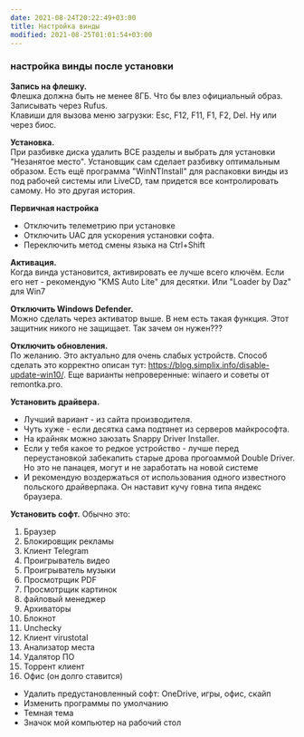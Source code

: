 ```yaml
---
date: 2021-08-24T20:22:49+03:00
title: Настройка винды
modified: 2021-08-25T01:01:54+03:00
---
```


### настройка винды после установки


**Запись на флешку.**  
Флешка должна быть не менее 8ГБ. Что бы влез официальный образ.  
Записывать через Rufus.  
Клавиши для вызова меню загрузки: Esc, F12, F11, F1, F2, Del. Ну или через биос.

**Установка.**  
При разбивке диска удалить ВСЕ разделы и выбрать для установки "Незанятое место". Установщик сам сделает разбивку оптимальным образом. Есть ещё программа "WinNTInstall" для распаковки винды из под рабочей системы или LiveCD, там придется все контролировать самому. Но это другая история.

**Первичная настройка**  
- Отключить телеметрию при установке
- Отключить UAC для ускорения установки софта.
- Переключить метод смены языка на Ctrl+Shift

**Активация.**  
Когда винда установится, активировать ее лучше всего ключём. Если его нет - рекомендую "KMS Auto Lite" для десятки. Или "Loader by Daz" для Win7

**Отключить Windows Defender.**  
Можно сделать через активатор выше. В нем есть такая функция. Этот защитник никого не защищает. Так зачем он нужен???

**Отключить обновления.**  
По желанию. Это актуально для очень слабых устройств. Способ сделать это корректно описан тут: <https://blog.simplix.info/disable-update-win10/>. Еще варианты непроверенные: winaero и советы от remontka.pro.

**Установить драйвера.**  
- Лучший вариант - из сайта производителя.
- Чуть хуже - если десятка сама подтянет из серверов майкрософта.
- На крайняк можно заюзать Snappy Driver Installer. 
- Если у тебя какое то редкое устройство - лучше перед переустановкой забекапить старые дрова прогоаммой Double Driver. Но это не панацея, могут и не заработать на новой системе
- И рекомендую воздержаться от использования одного известного польского драйверпака. Он наставит кучу говна типа яндекс браузера.

**Установить софт.** Обычно это: 
1. Браузер
1. Блокировщик рекламы
1. Клиент Telegram
1. Проигрыватель видео 
1. Проигрыватель музыки
1. Просмотрщик PDF
1. Просмотрщик картинок
1. файловый менеджер
1. Архиваторы
1. Блокнот
1. Unchecky
1. Клиент virustotal
1. Анализатор места
1. Удалятор ПО
1. Торрент клиент
1. Офис (он долго ставится)


- Удалить предустановленный софт: OneDrive, игры, офис, скайп
- Изменить программы по умолчанию
- Темная тема
- Значок мой компьютер на рабочий стол



